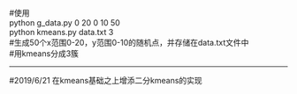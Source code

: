 #使用   
python g_data.py 0 20 0 10 50     
python kmeans.py data.txt 3      
#生成50个x范围0-20，y范围0-10的随机点，并存储在data.txt文件中  
#用kmeans分成3簇

------------------------
#2019/6/21 在kmeans基础之上增添二分kmeans的实现
